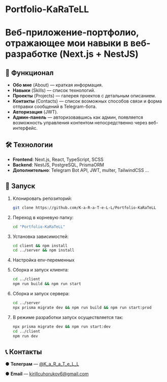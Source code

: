 # Portfolio-KaRaTeLL

# Веб-приложение-портфолио, отражающее мои навыки в веб-разработке (Next.js + NestJS)

## 📌 Функционал  

- **Обо мне** (About) — краткая информация.  
- **Навыки** (Skills) — список технологий.  
- **Проекты** (Projects) — галерея проектов с детальным описанием.  
- **Контакты** (Contacts) — список возможных способов связи и форма отправки сообщений в Telegram-бота.  
- **Авторизация** (JWT).
- **Админ-панель** — авторизовавшись как админ, появляется возможность управления контентом непосредственно через веб-интерфейс.

## 🛠️ Технологии  

- **Frontend**: Next.js, React, TypeScript, SCSS  
- **Backend**: NestJS, PostgreSQL, PrismaORM  
- **Дополнительно**: Telegram Bot API, JWT, multer, TailwindCSS ...

## 🚀 Запуск

1. Клонировать репозиторий:  
   ```bash
   git clone https://github.com/K-a-R-a-T-e-L-L/Portfolio-KaRaTeLL

2. Переход в корневую папку:
   ```bash
   cd "Portfolio-KaRaTeLL"

3. Установка зависимостей:
   ```bash
   cd client && npm install
   cd ../server && npm install

4. Настройка env-переменных

5. Сборка и запуск клиента:
   ```bash
   cd ../client
   npm run build && npm run start

6. Сборка и запуск сервера:
   ```bash
   cd ../server
   npx prisma migrate dev && npm run build && npm run start:prod

7. В режиме разработки запуск осуществляется так:
   ```bash
   npx prisma migrate dev && npm run start:dev
   cd ../client
   npm run dev

## 📞 Контакты
   ● **Телеграм** — [@K_a_R_a_T_e_L_L](https://t.me/K_a_R_a_T_e_L_L)
   
   ● **Email** — kirillcuhorukov6@gmail.com
